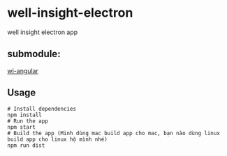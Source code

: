 # well-insight-electron
well insight electron app

## submodule:
[wi-angular](https://github.com/minhnt95/wi-angular)

## Usage
```
# Install dependencies
npm install
# Run the app
npm start
# Build the app (Minh dùng mac build app cho mac, bạn nào dùng linux build app cho linux hộ mình nhé)
npm run dist
```
